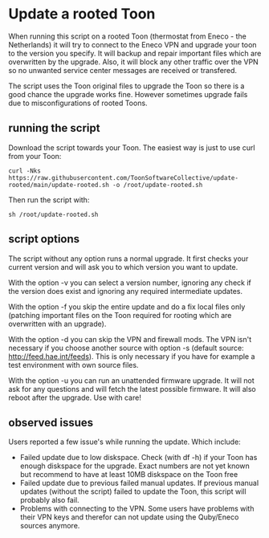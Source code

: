 # Update a rooted Toon 

When running this script on a rooted Toon (thermostat from Eneco - the Netherlands) it will try to connect to the Eneco VPN and upgrade your toon to the version you specify.
It will backup and repair important files which are overwritten by the upgrade. Also, it will block any other traffic over the VPN so no unwanted service center messages are received or transfered.

The script uses the Toon original files to upgrade the Toon so there is a good chance the upgrade works fine. However sometimes upgrade fails due to misconfigurations of rooted Toons.

## running the script

Download the script towards your Toon. The easiest way is just to use curl from your Toon:

`curl -Nks https://raw.githubusercontent.com/ToonSoftwareCollective/update-rooted/main/update-rooted.sh -o /root/update-rooted.sh`

Then run the script with:

`sh /root/update-rooted.sh`

## script options

The script without any option runs a normal upgrade. It first checks your current version and will ask you to which version you want to update.

With the option -v you can select a version number, ignoring any check if the version does exist and ignoring any required intermediate updates.

With the option -f you skip the entire update and do a fix local files only (patching important files on the Toon required for rooting which are overwritten with an upgrade).

With the option -d you can skip the VPN and firewall mods. The VPN isn't necessary if you choose another source with option -s (default source: http://feed.hae.int/feeds). This is only necessary if you have for example a test environment with own source files.

With the option -u you can run an unattended firmware upgrade. It will not ask for any questions and will fetch the latest possible firmware. It will also reboot after the upgrade. Use with care!

## observed issues

Users reported a few issue's while running the update. Which include:

- Failed update due to low diskspace. Check (with df -h) if your Toon has enough diskspace for the upgrade. Exact numbers are not yet known but recommend to have at least 10MB diskspace on the Toon free
- Failed update due to previous failed manual updates. If previous manual updates (without the script) failed to update the Toon, this script will probably also fail.
- Problems with connecting to the VPN. Some users have problems with their VPN keys and therefor can not update using the Quby/Eneco sources anymore.

